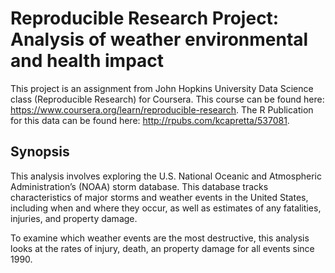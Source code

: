 # Reproducible Research Project: Analysis of weather environmental and health impact

This project is an assignment from John Hopkins University Data Science class (Reproducible Research) for Coursera. This course can be found here: https://www.coursera.org/learn/reproducible-research. The R Publication for this data can be found here: http://rpubs.com/kcapretta/537081. 

## Synopsis

This analysis involves exploring the U.S. National Oceanic and Atmospheric Administration’s (NOAA) storm database. This database tracks characteristics of major storms and weather events in the United States, including when and where they occur, as well as estimates of any fatalities, injuries, and property damage.

To examine which weather events are the most destructive, this analysis looks at the rates of injury, death, an property damage for all events since 1990.
